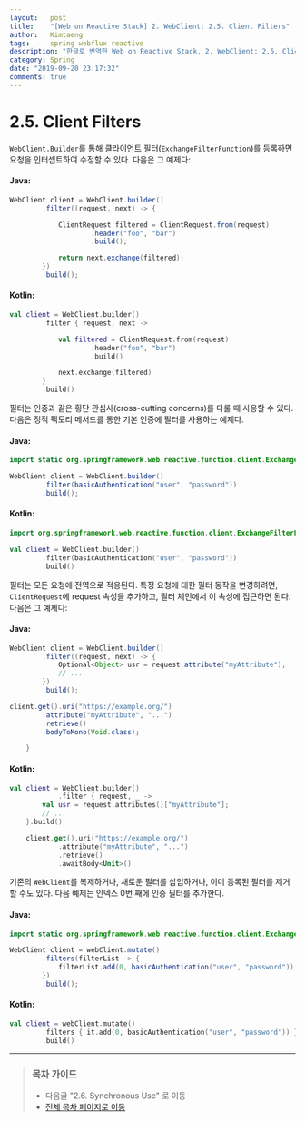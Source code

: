 ```yaml
---
layout:   post
title:    "[Web on Reactive Stack] 2. WebClient: 2.5. Client Filters"
author:   Kimtaeng
tags: 	  spring webflux reactive
description: "한글로 번역한 Web on Reactive Stack, 2. WebClient: 2.5. Client Filters"
category: Spring
date: "2019-09-20 23:17:32"
comments: true
---
```


# 2.5. Client Filters
`WebClient.Builder`를 통해 클라이언트 필터(`ExchangeFilterFunction`)를 등록하면 요청을 인터셉트하여 수정할 수 있다.
다음은 그 예제다:

#### Java:
```java
WebClient client = WebClient.builder()
        .filter((request, next) -> {

            ClientRequest filtered = ClientRequest.from(request)
                    .header("foo", "bar")
                    .build();

            return next.exchange(filtered);
        })
        .build();
```

#### Kotlin:
```kotlin
val client = WebClient.builder()
        .filter { request, next ->

            val filtered = ClientRequest.from(request)
                    .header("foo", "bar")
                    .build()

            next.exchange(filtered)
        }
        .build()
```

필터는 인증과 같은 횡단 관심사(cross-cutting concerns)를 다룰 때 사용할 수 있다. 다음은 정적 팩토리 메서드를 통한 기본 인증에
필터를 사용하는 예제다.

#### Java:
```java
import static org.springframework.web.reactive.function.client.ExchangeFilterFunctions.basicAuthentication;

WebClient client = WebClient.builder()
        .filter(basicAuthentication("user", "password"))
        .build();
```

#### Kotlin:
```kotlin
import org.springframework.web.reactive.function.client.ExchangeFilterFunctions.basicAuthentication

val client = WebClient.builder()
        .filter(basicAuthentication("user", "password"))
        .build()
```

필터는 모든 요청에 전역으로 적용된다. 특정 요청에 대한 필터 동작을 변경하려면, `ClientRequest`에 request 속성을 추가하고, 필터 체인에서
이 속성에 접근하면 된다. 다음은 그 예제다:

#### Java:
```java
WebClient client = WebClient.builder()
        .filter((request, next) -> {
            Optional<Object> usr = request.attribute("myAttribute");
            // ...
        })
        .build();

client.get().uri("https://example.org/")
        .attribute("myAttribute", "...")
        .retrieve()
        .bodyToMono(Void.class);

    }
```

#### Kotlin:
```kotlin
val client = WebClient.builder()
            .filter { request, _ ->
        val usr = request.attributes()["myAttribute"];
        // ...
    }.build()

    client.get().uri("https://example.org/")
            .attribute("myAttribute", "...")
            .retrieve()
            .awaitBody<Unit>()
```

기존의 `WebClient`를 복제하거나, 새로운 필터를 삽입하거나, 이미 등록된 필터를 제거할 수도 있다. 다음 예제는 인덱스 0번 째에 인증 필터를
추가한다.

#### Java:
```java
import static org.springframework.web.reactive.function.client.ExchangeFilterFunctions.basicAuthentication;

WebClient client = webClient.mutate()
        .filters(filterList -> {
            filterList.add(0, basicAuthentication("user", "password"));
        })
        .build();
```

#### Kotlin:
```kotlin
val client = webClient.mutate()
        .filters { it.add(0, basicAuthentication("user", "password")) }
        .build()
```

---

> ### 목차 가이드
> - 다음글 "2.6. Synchronous Use" 로 이동
> - <a href="/post/web-on-reactive-stack">전체 목차 페이지로 이동</a>